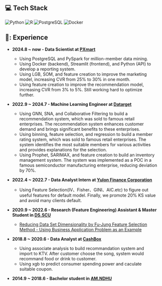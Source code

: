 ## 💻 Tech Stack
![Python](https://img.shields.io/badge/python-3670A0?style=for-the-badge&logo=python&logoColor=ffdd54) ![R](https://img.shields.io/badge/R-276DC3?style=for-the-badge&logo=r&logoColor=white) ![PostgreSQL](https://img.shields.io/badge/postgres-%23316192.svg?style=for-the-badge&logo=postgresql&logoColor=white) ![Docker](https://img.shields.io/badge/docker-%230db7ed.svg?style=for-the-badge&logo=docker&logoColor=white)
        
## 📃: Experience
- **2024.8 ~ now - Data Scientist at [PXmart](https://www.pxmart.com.tw/)**<br>
  - Using PostgreSQL and PySpark for million-member data mining.
  - Using Docker (backend), Streamlit (frontend), and Python (API) to develop a reporting system.
  - Using LGB, SOM, and feature creation to improve the marketing model, increasing CVR from 25% to 30% in one month.
  - Using feature creation to improve the recommendation model, increasing CVR from 3% to 5%. Still working hard to optimize further.

- **2022.9 ~ 2024.7 - Machine Learning Engineer at [Datarget](https://www.datarget.com/)**<br>
  - Using GNN, SNA, and Collaborative Filtering to build a recommendation system, which was sold to famous retail enterprises. The recommendation system enhances customer demand and brings significant benefits to these enterprises.
  - Using binning, feature selection, and regression to build a member rating system, which was sold to famous retail enterprises. The system identifies the most suitable members for various activities and provides explanations for the selection.
  - Using Prophet, SARIMAX, and feature creation to build an inventory management system. The system was implemented as a POC in a famous semiconductor manufacturing enterprise, reducing deviation by 70%.
  
- **2022.4 ~ 2022.7 - Data Analyst Intern at [Yulon Finance Corporation](https://www.tac.com.tw/)** <br> 
   - Using Feature Selection(IV、Fisher、GINI、AIC.etc) to figure out useful features for default model. Finally, we promote 20% KS value and avoid many clients default.   
        
- **2020.9 ~ 2022.6 - Research (Feature Engineering) Assistant & Master Student in [DS.SCU](https://bigdata.scu.edu.tw/)** <br>
  - [Reducing Data Set Dimensionality by Fu-Jung Feature Selection Method - Using Business Application Problem as an Example](https://hdl.handle.net/11296/4b5ema)

- **2018.8 ~ 2020.6 - Data Analyst at [CashBox](https://www.cashboxparty.com/)** <br>
  - Using associate analysis to build recommandation system and import to KTV. After customer choose the song, system would recommand food or drink to customer.
  - Using xgb to predict consumer spending power and caculate suitable coupon.

- **2014.9 ~ 2018.6 - Bachelor student in [AM.NDHU](https://am.ndhu.edu.tw/)** <br>

